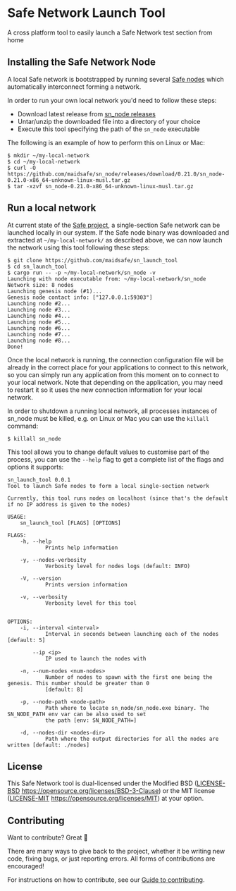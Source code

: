 # Safe Network Launch Tool
A cross platform tool to easily launch a Safe Network test section from home

## Installing the Safe Network Node

A local Safe network is bootstrapped by running several [Safe nodes](https://github.com/maidsafe/sn_node) which automatically interconnect forming a network.

In order to run your own local network you'd need to follow these steps:
- Download latest release from [sn_node releases](https://github.com/maidsafe/sn_node/releases/latest/)
- Untar/unzip the downloaded file into a directory of your choice
- Execute this tool specifying the path of the `sn_node` executable

The following is an example of how to perform this on Linux or Mac:
```shell
$ mkdir ~/my-local-network
$ cd ~/my-local-network
$ curl -O https://github.com/maidsafe/sn_node/releases/download/0.21.0/sn_node-0.21.0-x86_64-unknown-linux-musl.tar.gz
$ tar -xzvf sn_node-0.21.0-x86_64-unknown-linux-musl.tar.gz
```

## Run a local network

At current state of the [Safe project](), a single-section Safe network can be launched locally in our system. If the Safe node binary was downloaded and extracted at `~/my-local-network/` as described above, we can now launch the network using this tool following these steps:
```shell
$ git clone https://github.com/maidsafe/sn_launch_tool
$ cd sn_launch_tool
$ cargo run -- -p ~/my-local-network/sn_node -v
Launching with node executable from: ~/my-local-network/sn_node
Network size: 8 nodes
Launching genesis node (#1)...
Genesis node contact info: ["127.0.0.1:59303"]
Launching node #2...
Launching node #3...
Launching node #4...
Launching node #5...
Launching node #6...
Launching node #7...
Launching node #8...
Done!
```

Once the local network is running, the connection configuration file will be already in the correct place for your applications to connect to this network, so you can simply run any application from this moment on to connect to your local network. Note that depending on the application, you may need to restart it so it uses the new connection information for your local network.

In order to shutdown a running local network, all processes instances of sn_node must be killed, e.g. on Linux or Mac you can use the `killall` command:
```shell
$ killall sn_node
```

This tool allows you to change default values to customise part of the process, you can use the `--help` flag to get a complete list of the flags and options it supports:
```shell
sn_launch_tool 0.0.1
Tool to launch Safe nodes to form a local single-section network

Currently, this tool runs nodes on localhost (since that's the default if no IP address is given to the nodes)

USAGE:
    sn_launch_tool [FLAGS] [OPTIONS]

FLAGS:
    -h, --help                
            Prints help information

    -y, --nodes-verbosity    
            Verbosity level for nodes logs (default: INFO)

    -V, --version             
            Prints version information

    -v, --verbosity           
            Verbosity level for this tool


OPTIONS:
    -i, --interval <interval>        
            Interval in seconds between launching each of the nodes [default: 5]

        --ip <ip>
            IP used to launch the nodes with

    -n, --num-nodes <num-nodes>    
            Number of nodes to spawn with the first one being the genesis. This number should be greater than 0
            [default: 8]

    -p, --node-path <node-path>    
            Path where to locate sn_node/sn_node.exe binary. The SN_NODE_PATH env var can be also used to set
            the path [env: SN_NODE_PATH=]

    -d, --nodes-dir <nodes-dir>    
            Path where the output directories for all the nodes are written [default: ./nodes]
```

## License

This Safe Network tool is dual-licensed under the Modified BSD ([LICENSE-BSD](LICENSE-BSD) https://opensource.org/licenses/BSD-3-Clause) or the MIT license ([LICENSE-MIT](LICENSE-MIT) https://opensource.org/licenses/MIT) at your option.

## Contributing

Want to contribute? Great :tada:

There are many ways to give back to the project, whether it be writing new code, fixing bugs, or just reporting errors. All forms of contributions are encouraged!

For instructions on how to contribute, see our [Guide to contributing](https://github.com/maidsafe/QA/blob/master/CONTRIBUTING.md).

